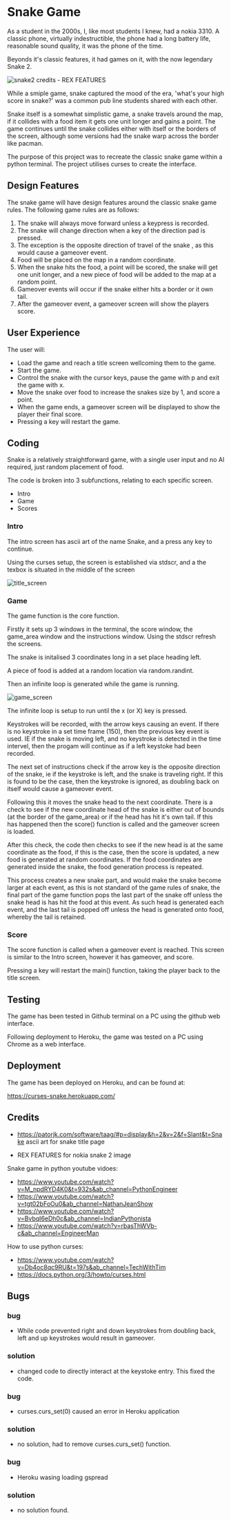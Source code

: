 # Snake Game
As a student in the 2000s, I, like most students I knew, had a nokia 3310. A classic phone, virtually
indestructible, the phone had a long battery life, reasonable sound quality, it was the phone of the time.

Beyonds it's classic features, it had games on it, with the now legendary Snake 2.

![snake2](docs/screenshots/nokia3310snake.jpg)
credits - REX FEATURES

While a smiple game, snake captured the mood of the era, 'what's your high score in snake?' was a common
pub line students shared with each other. 

Snake itself is a somewhat simplistic game, a snake travels around the map, if it collides with a food
item it gets one unit longer and gains a point. The game continues until the snake collides either with
itself or the borders of the screen, although some versions had the snake warp across the border like 
pacman.

The purpose of this project was to recreate the classic snake game within a python terminal. The project
utilises curses to create the interface.

## Design Features

The snake game will have design features around the classic 
snake game rules. The following game rules are as follows:

1. The snake will always move forward unless a keypress is  recorded.
2. The snake will change direction when a key of the direction pad is pressed.
3. The exception is the opposite direction of travel of the snake , as this would cause a gameover event.
4. Food will be placed on the map in a random coordinate.
5. When the snake hits the food, a point will be scored, the snake will get one unit longer, and a new 
piece of food will be added to the map at a random point.
6. Gameover events will occur if the snake either hits a border or it own tail.
7. After the gameover event, a gameover screen will show the players score.

## User Experience

The user will:
- Load the game and reach a title screen wellcoming them to the
game.
- Start the game.
- Control the snake with the cursor keys, pause the game with p
and exit the game with x.
- Move the snake over food to increase the snakes size by 1, and
score a point.
- When the game ends, a gameover screen will be displayed to
show the player their final score.
- Pressing a key will restart the game.

## Coding

Snake is a relatively straightforward game, with a single user input and no AI required, just random
placement of food.

The code is broken into 3 subfunctions, relating to each specific screen.

- Intro
- Game
- Scores

### Intro

The intro screen has ascii art of the name Snake, and a press any key to continue.

Using the curses setup, the screen is established via stdscr, and a the texbox is 
situated in the middle of the screen

![title_screen](docs/screenshots/title_screen.png)

### Game

The game function is the core function.

Firstly it sets up 3 windows in the terminal, the score window, the game_area window
and the instructions window. Using the stdscr refresh the screens.

The snake is initalised 3 coordinates long in a set place heading left.

A piece of food is added at a random location via random.randint.

Then an infinite loop is generated while the game is running.

![game_screen](docs/screenshots/game_screen.png)

The infinite loop is setup to run until the x (or X) key is pressed.

Keystrokes will be recorded, with the arrow keys causing an event. If there is no
keystroke in a set time frame (150), then the previous key event is used. IE if the 
snake is moving left, and no keystroke is detected in the time intervel, then the 
progam will continue as if a left keystoke had been recorded.

The next set of instructions check if the arrow key is the opposite direction of the
snake, ie if the keystroke is left, and the snake is traveling right. If this is 
found to be the case, then the keystroke is ignored, as doubling back on itself would
cause a gameover event.

Following this it moves the snake head to the next coordinate. There is a check to see 
if the new coordinate head of the snake is either out of bounds (at the border of the 
game_area) or if the head has hit it's own tail. If this has happened then the score() 
function is called and the gameover screen is loaded.

After this check, the code then checks to see if the new head is at the same coordinate
as the food, if this is the case, then the score is updated, a new food is generated at
random coordinates. If the food coordinates are generated inside the snake, the food 
generation process is repeated. 

This process creates a new snake part, and would make the snake become larger at each
event, as this is not standard of the game rules of snake, the final part of the game
function pops the last part of the snake off unless the snake head is has hit the food
at this event. As such head is generated each event, and the last tail is popped off 
unless the head is generated onto food, whereby the tail is retained.

### Score

The score function is called when a gameover event is reached. This screen is similar
to the Intro screen, however it has gameover, and score.

Pressing a key will restart the main() function, taking the player back to the title
screen.

## Testing

The game has been tested in Github terminal on a PC using the github web interface.

Following deployment to Heroku, the game was tested on a PC using Chrome as a web
interface.

## Deployment

The game has been deployed on Heroku, and can be found at:

https://curses-snake.herokuapp.com/




## Credits
- https://patorjk.com/software/taag/#p=display&h=2&v=2&f=Slant&t=Snake ascii art for snake title page

- REX FEATURES for nokia snake 2 image

Snake game in python youtube vidoes:
- https://www.youtube.com/watch?v=M_npdRYD4K0&t=932s&ab_channel=PythonEngineer
- https://www.youtube.com/watch?v=tgt02bFoOu0&ab_channel=NathanJeanShow
- https://www.youtube.com/watch?v=BvbqI6eDh0c&ab_channel=IndianPythonista
- https://www.youtube.com/watch?v=rbasThWVb-c&ab_channel=EngineerMan

How to use python curses:
- https://www.youtube.com/watch?v=Db4oc8qc9RU&t=197s&ab_channel=TechWithTim
- https://docs.python.org/3/howto/curses.html


## Bugs

### bug
- While code prevented right and down keystrokes from doubling back, left and up keystrokes would result in gameover.
### solution
- changed code to directly interact at the keystoke entry. This fixed the code.

### bug
- curses.curs_set(0) caused an error in Heroku application
### solution
- no solution, had to remove curses.curs_set() function.

### bug
- Heroku wasing loading gspread
### solution
- no solution found.

